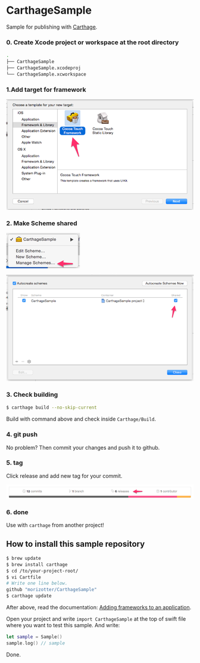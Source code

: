 # CarthageSample

Sample for publishing with [Carthage](https://github.com/Carthage/Carthage).

### 0. Create Xcode project or workspace at the root directory

```bash
.
├── CarthageSample
├── CarthageSample.xcodeproj
└── CarthageSample.xcworkspace
```

### 1.Add target for framework

![framework](misc/00_framework.png)

### 2. Make Scheme shared

![schemes](misc/01_manage_schemes.png)

![shared](misc/03_shared.png)

### 3. Check building

```bash
$ carthage build --no-skip-current
```

Build with command above and check inside `Carthage/Build`.

### 4. git push

No problem? Then commit your changes and push it to github.

### 5. tag

Click release and add new tag for your commit.

![release](misc/04_release.png)

### 6. done

Use with `carthage` from another project!

## How to install this sample repository

```bash
$ brew update
$ brew install carthage
$ cd /to/your-project-root/
$ vi Cartfile
# Write one line below.
github "morizotter/CarthageSample"
$ carthage update
```

After above, read the documentation: [Adding frameworks to an application](https://github.com/Carthage/Carthage/blob/master/README.md#adding-frameworks-to-an-application).

Open your project and write `import CarthageSample` at the top of swift file where you want to test this sample. And write:

```swift
let sample = Sample()
sample.log() // sample
```

Done.
